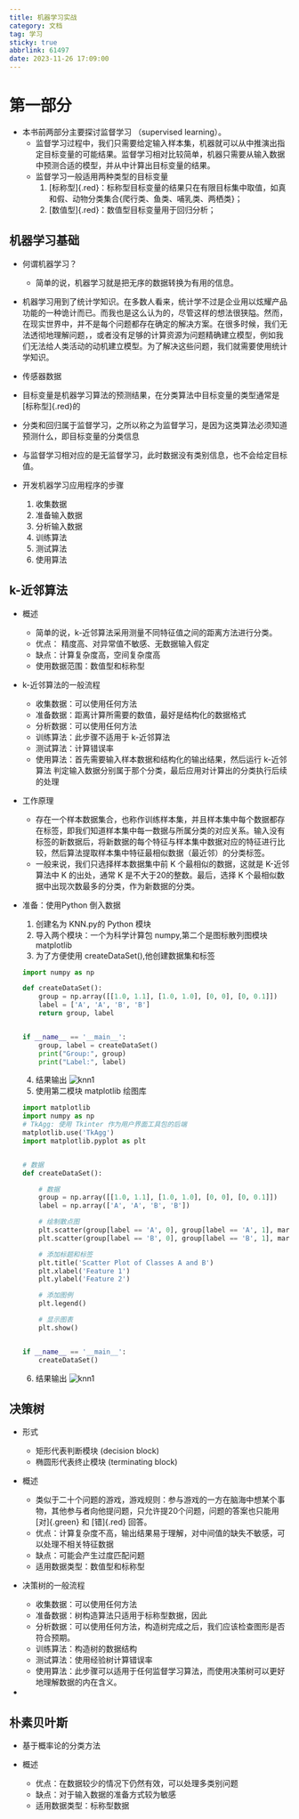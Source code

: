 ```yaml
---
title: 机器学习实战
category: 文档
tag: 学习
sticky: true
abbrlink: 61497
date: 2023-11-26 17:09:00
---
```


# 第一部分

- 本书前两部分主要探讨监督学习 （supervised learning）。
    - 监督学习过程中，我们只需要给定输入样本集，机器就可以从中推演出指定目标变量的可能结果。监督学习相对比较简单，机器只需要从输入数据中预测合适的模型，并从中计算出目标变量的结果。
    - 监督学习一般适用两种类型的目标变量
        1. [标称型]{.red}：标称型目标变量的结果只在有限目标集中取值，如真和假、动物分类集合{爬行类、鱼类、哺乳类、两栖类}；
        2. [数值型]{.red}：数值型目标变量用于回归分析；
    

## 机器学习基础

- 何谓机器学习？
    - 简单的说，机器学习就是把无序的数据转换为有用的信息。

- 机器学习用到了统计学知识。在多数人看来，统计学不过是企业用以炫耀产品功能的一种诡计而已。而我也是这么认为的，尽管这样的想法很狭隘。然而，在现实世界中，并不是每个问题都存在确定的解决方案。在很多时候，我们无法透彻地理解问题，，或者没有足够的计算资源为问题精确建立模型，例如我们无法给人类活动的动机建立模型。为了解决这些问题，我们就需要使用统计学知识。

- 传感器数据

- 目标变量是机器学习算法的预测结果，在分类算法中目标变量的类型通常是[标称型]{.red}的

- 分类和回归属于监督学习，之所以称之为监督学习，是因为这类算法必须知道预测什么，即目标变量的分类信息

- 与监督学习相对应的是无监督学习，此时数据没有类别信息，也不会给定目标值。

- 开发机器学习应用程序的步骤
    1. 收集数据
    2. 准备输入数据
    3. 分析输入数据
    4. 训练算法
    5. 测试算法
    6. 使用算法

## k-近邻算法

- 概述
    - 简单的说，k-近邻算法采用测量不同特征值之间的距离方法进行分类。
    - 优点： 精度高、对异常值不敏感、无数据输入假定
    - 缺点：计算复杂度高，空间复杂度高
    - 使用数据范围：数值型和标称型

- k-近邻算法的一般流程
    - 收集数据：可以使用任何方法
    - 准备数据：距离计算所需要的数值，最好是结构化的数据格式
    - 分析数据：可以使用任何方法
    - 训练算法：此步骤不适用于 k-近邻算法
    - 测试算法：计算错误率
    - 使用算法：首先需要输入样本数据和结构化的输出结果，然后运行 k-近邻算法 判定输入数据分别属于那个分类，最后应用对计算出的分类执行后续的处理

- 工作原理
    - 存在一个样本数据集合，也称作训练样本集，并且样本集中每个数据都存在标签，即我们知道样本集中每一数据与所属分类的对应关系。输入没有标签的新数据后，将新数据的每个特征与样本集中数据对应的特征进行比较，然后算法提取样本集中特征最相似数据（最近邻）的分类标签。
    - 一般来说，我们只选择样本数据集中前 K 个最相似的数据，这就是 K-近邻算法中 K 的出处，通常 K 是不大于20的整数。最后，选择 K 个最相似数据中出现次数最多的分类，作为新数据的分类。

- 准备：使用Python 倒入数据
    1. 创建名为 KNN.py的 Python 模块
    2. 导入两个模块：一个为科学计算包 numpy,第二个是图标散列图模块 matplotlib
    3. 为了方便使用 createDataSet(),他创建数据集和标签
    ```python
    import numpy as np

    def createDataSet():
        group = np.array([[1.0, 1.1], [1.0, 1.0], [0, 0], [0, 0.1]])
        label = ['A', 'A', 'B', 'B']
        return group, label


    if __name__ == '__main__':
        group, label = createDataSet()
        print("Group:", group)
        print("Label:", label)
    ```
    4. 结果输出
    ![knn1](/img/software/knn1.png)
    5. 使用第二模块 matplotlib 绘图库
    ```python
    import matplotlib
    import numpy as np
    # TkAgg: 使用 Tkinter 作为用户界面工具包的后端
    matplotlib.use('TkAgg')
    import matplotlib.pyplot as plt


    # 数据
    def createDataSet():

        # 数据
        group = np.array([[1.0, 1.1], [1.0, 1.0], [0, 0], [0, 0.1]])
        label = np.array(['A', 'A', 'B', 'B'])

        # 绘制散点图
        plt.scatter(group[label == 'A', 0], group[label == 'A', 1], marker='o', label='Class A')
        plt.scatter(group[label == 'B', 0], group[label == 'B', 1], marker='x', label='Class B')

        # 添加标题和标签
        plt.title('Scatter Plot of Classes A and B')
        plt.xlabel('Feature 1')
        plt.ylabel('Feature 2')

        # 添加图例
        plt.legend()

        # 显示图表
        plt.show()


    if __name__ == '__main__':
        createDataSet()
    ```
    6. 结果输出
    ![knn1](/img/software/knn_2.png)

## 决策树

- 形式
    - 矩形代表判断模块 (decision block)
    - 椭圆形代表终止模块 (terminating block)
- 概述
    - 类似于二十个问题的游戏，游戏规则：参与游戏的一方在脑海中想某个事物，其他参与者向他提问题，只允许提20个问题，问题的答案也只能用 [对]{.green} 和 [错]{.red} 回答。
    - 优点：计算复杂度不高，输出结果易于理解，对中间值的缺失不敏感，可以处理不相关特征数据
    - 缺点：可能会产生过度匹配问题
    - 适用数据类型：数值型和标称型

- 决策树的一般流程
    - 收集数据：可以使用任何方法
    - 准备数据：树构造算法只适用于标称型数据，因此
    - 分析数据：可以使用任何方法，构造树完成之后，我们应该检查图形是否符合预期。
    - 训练算法：构造树的数据结构
    - 测试算法：使用经验树计算错误率
    - 使用算法：此步骤可以适用于任何监督学习算法，而使用决策树可以更好地理解数据的内在含义。

- 

## 朴素贝叶斯

- 基于概率论的分类方法

- 概述

    - 优点：在数据较少的情况下仍然有效，可以处理多类别问题
    - 缺点：对于输入数据的准备方式较为敏感
    - 适用数据类型：标称型数据